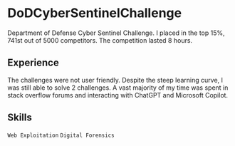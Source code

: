 # DoDCyberSentinelChallenge
Department of Defense Cyber Sentinel Challenge. I placed in the top 15%, 741st out of 5000 competitors. The competition lasted 8 hours.

## Experience
The challenges were not user friendly. Despite the steep learning curve, I was still able to solve 2 challenges. A vast majority of my time was spent in stack overflow forums and interacting with ChatGPT and Microsoft Copilot.

## Skills
`Web Exploitation`
`Digital Forensics`
